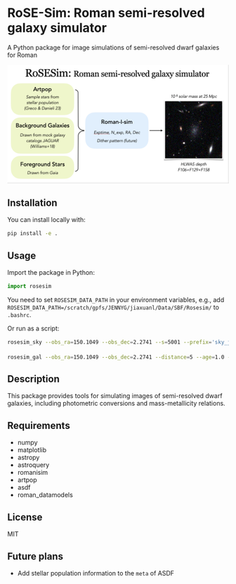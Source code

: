 # RoSE-Sim: Roman semi-resolved galaxy simulator

A Python package for image simulations of semi-resolved dwarf galaxies for Roman

<!-- insert demo.png  -->
![Concept of Rosesim](demo.png)

## Installation

You can install locally with:
```bash
pip install -e .
```

## Usage

Import the package in Python:
```python
import rosesim
```

You need to set `ROSESIM_DATA_PATH` in your environment variables, e.g., add `ROSESIM_DATA_PATH=/scratch/gpfs/JENNYG/jiaxuanl/Data/SBF/Rosesim/` to `.bashrc`.


Or run as a script:
```bash
rosesim_sky --obs_ra=150.1049 --obs_dec=2.2741 --s=5001 --prefix='sky_jaguar' --exptime=642 --filters=['F106', 'F129', 'F158'] --seed=42 --include_bkg=True --include_gaia=True

rosesim_gal --obs_ra=150.1049 --obs_dec=2.2741 --distance=5 --age=1.0 --log_m_star=4 --exptime=642
```

## Description

This package provides tools for simulating images of semi-resolved dwarf galaxies, including photometric conversions and mass-metallicity relations.

## Requirements
- numpy
- matplotlib
- astropy
- astroquery
- romanisim
- artpop
- asdf
- roman_datamodels

## License
MIT

## Future plans
- Add stellar population information to the `meta` of ASDF
